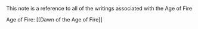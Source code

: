 This note is a reference to all of the writings associated with the Age of Fire


Age of Fire:
[[Dawn of the Age of Fire]]

